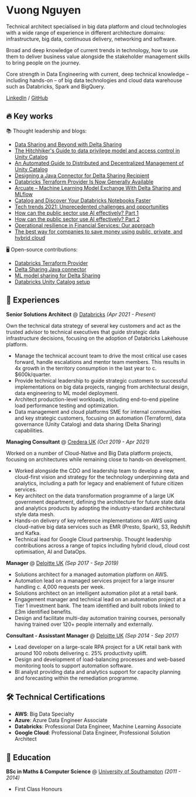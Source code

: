 # Vuong Nguyen

Technical architect specialised in big data platform and cloud technologies with a wide range of experience in different architecture domains: infrastructure, big data, continuous delivery, networking and software.

Broad and deep knowledge of current trends in technology, how to use them to deliver business value alongside the stakeholder management skills to bring people on the journey.

Core strength in Data Engineering with current, deep technical knowledge – including hands-on – of big data technologies and cloud data warehouse such as Databricks, Spark and BigQuery.

[LinkedIn](https://www.linkedin.com/in/vuong-nguyen/) / [GitHub](https://github.com/nkvuong/)

## 🔥 Key works
📚 Thought leadership and blogs:
- [Data Sharing and Beyond with Delta Sharing](https://www.databricks.com/dataaisummit/session/data-sharing-and-beyond-delta-sharing/)
- [The Hitchhiker's Guide to data privilege model and access control in Unity Catalog](https://www.databricks.com/blog/hitchhikers-guide-data-privilege-model-and-access-control-unity-catalog)
- [An Automated Guide to Distributed and Decentralized Management of Unity Catalog](https://www.databricks.com/blog/2022/12/08/automated-guide-distributed-and-decentralized-management-unity-catalog.html)
- [Designing a Java Connector for Delta Sharing Recipient](https://databricks.com/blog/2022/06/29/designing-a-java-connector-for-delta-sharing-recipient.html)
- [Databricks Terraform Provider Is Now Generally Available](https://databricks.com/blog/2022/06/22/databricks-terraform-provider-is-now-generally-available.html)
- [Arcuate – Machine Learning Model Exchange With Delta Sharing and MLflow](https://databricks.com/blog/2022/05/24/arcuate-machine-learning-model-exchange-with-delta-sharing-and-mlflow.html)
- [Catalog and Discover Your Databricks Notebooks Faster](https://databricks.com/blog/2021/09/22/catalog-and-discover-your-databricks-notebooks-faster.html)
- [Tech trends 2021: Unprecedented challenges and opportunities](https://www.credera.co.uk/insights/tech-trends-2021-unprecedented-challenges-and-opportunities)
- [How can the public sector use AI effectively? Part 1](https://www.credera.co.uk/insights/how-public-sector-can-use-ai-machine-learning)
- [How can the public sector use AI effectively? Part 2](https://www.credera.co.uk/insights/ai-public-sector-guidance)
- [Operational resilience in Financial Services: Our approach](https://www.credera.co.uk/insights/operational-resiliency-in-financial-services-our-approach)
- [The best way for companies to save money using public, private, and hybrid cloud](https://www.credera.co.uk/insights/how-to-save-money-using-the-cloud)

🖥️ Open-source contributions:
- [Databricks Terraform Provider](https://github.com/databricks/terraform-provider-databricks)
- [Delta Sharing Java connector](https://github.com/databrickslabs/delta-sharing-java-connector)
- [ML model sharing for Delta Sharing](https://github.com/databrickslabs/arcuate)
- [Databricks Unity Catalog setup](https://github.com/databricks/unity-catalog-setup)

## 🚀 Experiences
**Senior Solutions Architect** @ [Databricks](https://databricks.com/) _(Apr 2021 - Present)_

Own the technical data strategy of several key customers and act as the trusted advisor to technical executives that guide strategic data infrastructure decisions, focusing on the adoption of Databricks Lakehouse platform.
- Manage the technical account team to drive the most critical use cases forward, handle escalations and mentor team members. This results in 4x growth in the territory consumption in the last year to c. $600k/quarter.
- Provide technical leadership to guide strategic customers to successful implementations on big data projects, ranging from architectural design, data engineering to ML model deployment.
- Architect production-level workloads, including end-to-end pipeline load performance testing and optimization. 
- Data management and cloud platforms SME for internal communities and key strategic customers, focusing on automation (Terraform), data governance (Unity Catalog) and data sharing (Delta Sharing) capabilities.

**Managing Consultant** @ [Credera UK](http://www.credera.co.uk/) _(Oct 2019 - Apr 2021)_

Worked on a number of Cloud-Native and Big Data platform projects, focusing on architectures while remaining close to hands-on development.

- Worked alongside the CDO and leadership team to develop a new, cloud-first vision and strategy for the technology underpinning data and analytics, including a path for legacy and enablement of future citizen services.
- Key architect on the data transformation programme of a large UK government department, defining the architecture for future state data and analytics products by adopting the industry-standard architectural style data mesh.
- Hands-on delivery of key reference implementations on AWS using cloud-native big data services such as EMR (Presto, Spark), S3, Redshift and Kafka.
- Technical lead for Google Cloud partnership. Thought leadership contributions across a range of topics including hybrid cloud, cloud cost optimisation, AI and DataOps.

**Manager** @ [Deloitte UK](https://www2.deloitte.com/uk/) _(Sep 2017 - Sep 2019)_

- Solutions architect for a managed automation platform on AWS.
- Automation lead on a managed services project for a large insurer handling c. 4,000 requests per week.
- Solutions architect on an intelligent automation pilot at a retail bank.
- Engagement manager and technical lead on an automation project at a Tier 1 investment bank. The team identified and built robots linked to £3m identified benefits.
- Design and facilitate multi-day automation training courses, personally having trained over 120+ people internally and externally.

**Consultant - Assisstant Manager** @ [Deloitte UK]() _(Sep 2014 - Sep 2017)_

- Lead developer on a large-scale RPA project for a UK retail bank with around 100 robots delivering c. 25% productivity uplift.
- Design and development of load-balancing processes and web-based monitoring tools to support automation software.
- BI analyst providing data and analytics support for capacity planning and forecasting within the remediation programme.

## 🛠 Technical Certifications
- **AWS**: Big Data Specialty
- **Azure**: Azure Data Engineer Associate
- **Databricks**: Professional Data Engineer, Machine Learning Associate
- **Google Cloud**: Professional Data Engineer, Professional Solution Architect

## 📝 Education
**BSc in Maths & Computer Science** @ [University of Southampton](https://www.southampton.ac.uk/) _(2011 - 2014)_
- First Class Honours

